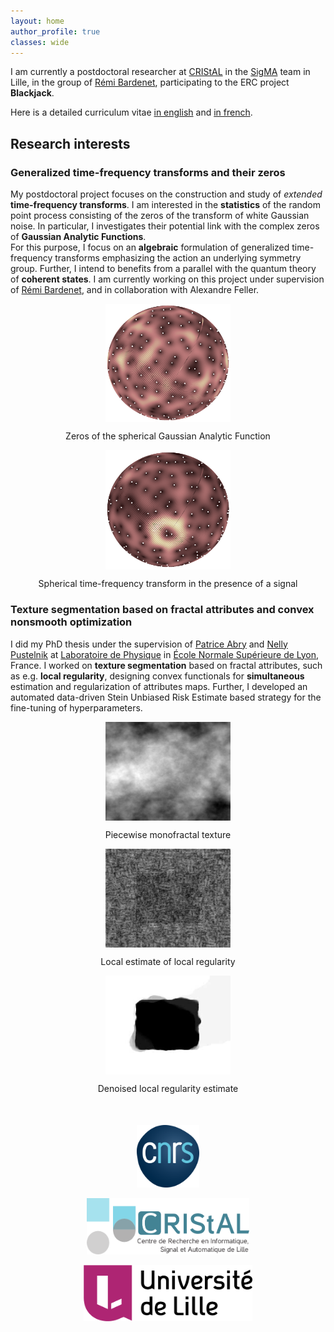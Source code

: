 ```yaml
---
layout: home
author_profile: true
classes: wide
---
```


I am currently a postdoctoral researcher at [CRIStAL](https://www.cristal.univ-lille.fr/) in the [SigMA](https://www.cristal.univ-lille.fr/?rubrique27&eid=30) team in Lille, in the group of [Rémi Bardenet](https://rbardenet.github.io/), participating to  the ERC project **Blackjack**.

Here is a detailed curriculum vitae [in english](assets/pdfs/CV_en.pdf) and [in french](assets/pdfs/CV_fr.pdf).

## Research interests

### Generalized time-frequency transforms and their zeros

My postdoctoral project focuses on the construction and study of *extended* **time-frequency transforms**.
I am interested in the **statistics** of the random point process consisting of the zeros of the transform of white Gaussian noise.
In particular, I investigates their potential link with the complex zeros of **Gaussian Analytic Functions**.  
For this purpose, I focus on an **algebraic** formulation of generalized time-frequency transforms emphasizing the action an underlying symmetry group.
Further, I intend to benefits from a parallel with the quantum theory of **coherent states**.
I am currently working on this project under supervision of [Rémi Bardenet](https://rbardenet.github.io/), and in collaboration with Alexandre Feller.

<div align="middle">
<img width="200" src="assets/images/zeros_spherical.png" align="center">
        <p align="center">Zeros of the spherical Gaussian Analytic Function</p>
</div>
<div align="middle">
<img width="200" src="assets/images/zeros_Kravchuk.png" align="center">
        <p align="center">Spherical time-frequency transform in the presence of a signal</p>
</div>

### Texture segmentation based on fractal attributes and convex nonsmooth optimization

I did my PhD thesis under the supervision of [Patrice Abry](http://perso.ens-lyon.fr/patrice.abry) and [Nelly Pustelnik](http://perso.ens-lyon.fr/nelly.pustelnik) at [Laboratoire de Physique](http://www.ens-lyon.fr/PHYSIQUE) in [École Normale Supérieure de Lyon](http://www.ens-lyon.fr/), France.
I worked on **texture segmentation** based on fractal attributes, such as e.g. **local regularity**, designing convex functionals for **simultaneous** estimation and regularization of attributes maps.
Further, I developed an automated data-driven Stein Unbiased Risk Estimate based strategy for the fine-tuning of hyperparameters.

<div id='content' align="middle">
<div align="middle">
<img width="200" src="assets/images/mono.png" align="center">
        <p align="center">Piecewise monofractal texture</p>
</div>
<div align="middle">
<img width="200" src="assets/images/hreg.png" align="center">
        <p align="center">Local estimate of local regularity</p>
</div>
<div align="middle">
<img width="200" src="assets/images/hest.png" align="center">
        <p align="center">Denoised local regularity estimate</p>
</div>
</div>


<div align="middle" style="margin-top: 50px">
  <a href="http://www.cnrs.fr/en"><img class='logo' alt="logo_cnrs" src="assets/images/logo_cnrs.png" align="bottom" style="width:100px;height:100px;"></a>

  <a href="https://www.cristal.univ-lille.fr/en"><img class='logo' alt="logo_cristal" src="assets/images/logo_cristal.png" align="bottom" style="width:260px;height:90px;"></a>

  <a href="https://www.univ-lille.fr/home/"> <img class='logo' alt="logo_Lille1" src="assets/images/logo_ulille.png" align="bottom" style="width:270px;height:90px;"></a>
</div>
